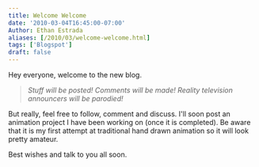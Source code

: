 ```yaml
---
title: Welcome Welcome
date: '2010-03-04T16:45:00-07:00'
Author: Ethan Estrada
aliases: [/2010/03/welcome-welcome.html]
tags: ['Blogspot']
draft: false
---
```


Hey everyone, welcome to the new blog.

> _Stuff will be posted! Comments will be made! Reality television announcers will be parodied!_

But really, feel free to follow, comment and discuss.
I'll soon post an animation project I have been working on (once it is completed).
Be aware that it is my first attempt at traditional hand drawn animation
so it will look pretty amateur.

Best wishes and talk to you all soon.
